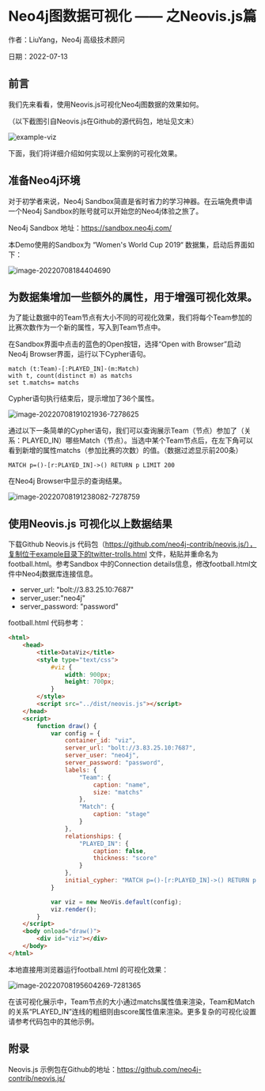 # Neo4j图数据可视化 —— 之Neovis.js篇

作者：LiuYang，Neo4j 高级技术顾问

日期：2022-07-13

## 前言

我们先来看看，使用Neovis.js可视化Neo4j图数据的效果如何。

（以下截图引自Neovis.js在Github的源代码包，地址见文末）

![example-viz](neo4j-visulization-neovis-intro/example-viz.png)



下面，我们将详细介绍如何实现以上案例的可视化效果。

## 准备Neo4j环境

对于初学者来说，Neo4j Sandbox简直是省时省力的学习神器。在云端免费申请一个Neo4j Sandbox的账号就可以开始您的Neo4j体验之旅了。

Neo4j Sandbox 地址：https://sandbox.neo4j.com/

本Demo使用的Sandbox为 “Women's World Cup 2019“ 数据集，启动后界面如下：

![image-20220708184404690](neo4j-visulization-neovis-intro/image-20220708184404690.png)

## 为数据集增加一些额外的属性，用于增强可视化效果。

为了能让数据中的Team节点有大小不同的可视化效果，我们将每个Team参加的比赛次数作为一个新的属性，写入到Team节点中。

在Sandbox界面中点击的蓝色的Open按钮，选择“Open with Browser”启动Neo4j Browser界面，运行以下Cypher语句。

```cypher
match (t:Team)-[:PLAYED_IN]-(m:Match)
with t, count(distinct m) as matchs
set t.matchs= matchs
```

Cypher语句执行结束后，提示增加了36个属性。

![image-20220708191021936-7278625](neo4j-visulization-neovis-intro/image-20220708191021936-7278625.png)

通过以下一条简单的Cypher语句，我们可以查询展示Team（节点）参加了（关系：PLAYED_IN）哪些Match（节点）。当选中某个Team节点后，在左下角可以看到新增的属性matchs（参加比赛的次数）的值。（数据过滤显示前200条）

```cypher
MATCH p=()-[r:PLAYED_IN]->() RETURN p LIMIT 200
```

在Neo4j Browser中显示的查询结果。

![image-20220708191238082-7278759](neo4j-visulization-neovis-intro/image-20220708191238082-7278759.png)

## 使用Neovis.js 可视化以上数据结果

下载Github Neovis.js 代码包（https://github.com/neo4j-contrib/neovis.js/），复制位于example目录下的twitter-trolls.html 文件，粘贴并重命名为 football.html。参考Sandbox 中的Connection details信息，修改football.html文件中Neo4j数据库连接信息。

- server_url: "bolt://3.83.25.10:7687"
- server_user:"neo4j"
- server_password: "password"

football.html 代码参考：

```html
<html>
    <head>
        <title>DataViz</title>
        <style type="text/css">
            #viz {
                width: 900px;
                height: 700px;
            }
        </style>
        <script src="../dist/neovis.js"></script>
    </head>   
    <script>
        function draw() {
            var config = {
                container_id: "viz",
                server_url: "bolt://3.83.25.10:7687",
                server_user: "neo4j",
                server_password: "password",
                labels: {
                    "Team": {
                        caption: "name",
                        size: "matchs"
                    },
                    "Match": {
                        caption: "stage"
                    }
                },
                relationships: {
                    "PLAYED_IN": {
                        caption: false,
                        thickness: "score"
                    }
                },
                initial_cypher: "MATCH p=()-[r:PLAYED_IN]->() RETURN p LIMIT 200"
            }

            var viz = new NeoVis.default(config);
            viz.render();
        }
    </script>
    <body onload="draw()">
        <div id="viz"></div>
    </body>
</html>
```

本地直接用浏览器运行football.html 的可视化效果：

![image-20220708195604269-7281365](neo4j-visulization-neovis-intro/image-20220708195604269-7281365.png)

在该可视化展示中，Team节点的大小通过matchs属性值来渲染，Team和Match的关系“PLAYED_IN”连线的粗细则由score属性值来渲染。更多复杂的可视化设置请参考代码包中的其他示例。

## 附录

Neovis.js 示例包在Github的地址：https://github.com/neo4j-contrib/neovis.js/

